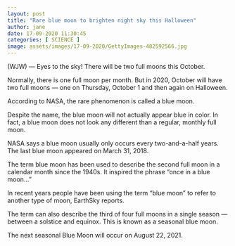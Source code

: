 ```yaml
---
layout: post
title: "Rare blue moon to brighten night sky this Halloween"
author: jane 
date: 17-09-2020 11:30:45 
categories: [ SCIENCE ] 
image: assets/images/17-09-2020/GettyImages-482592566.jpg
---
```

(WJW) — Eyes to the sky! There will be two full moons this October.

Normally, there is one full moon per month. But in 2020, October will have two full moons — one on Thursday, October 1 and then again on Halloween.

According to NASA, the rare phenomenon is called a blue moon.

Despite the name, the blue moon will not actually appear blue in color. In fact, a blue moon does not look any different than a regular, monthly full moon.

NASA says a blue moon usually only occurs every two-and-a-half years. The last blue moon appeared on March 31, 2018.

The term blue moon has been used to describe the second full moon in a calendar month since the 1940s. It inspired the phrase “once in a blue moon…”

In recent years people have been using the term “blue moon” to refer to another type of moon, EarthSky reports.

The term can also describe the third of four full moons in a single season — between a solstice and equinox. This is known as a seasonal blue moon.

The next seasonal Blue Moon will occur on August 22, 2021.